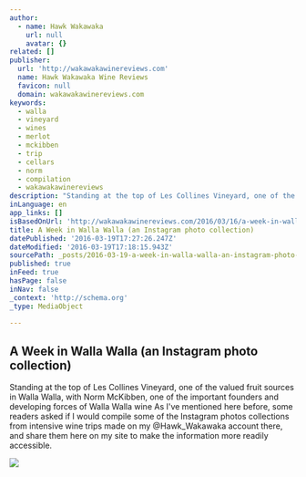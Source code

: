```yaml
---
author:
  - name: Hawk Wakawaka
    url: null
    avatar: {}
related: []
publisher:
  url: 'http://wakawakawinereviews.com'
  name: Hawk Wakawaka Wine Reviews
  favicon: null
  domain: wakawakawinereviews.com
keywords:
  - walla
  - vineyard
  - wines
  - merlot
  - mckibben
  - trip
  - cellars
  - norm
  - compilation
  - wakawakawinereviews
description: "Standing at the top of Les Collines Vineyard, one of the valued fruit sources in Walla Walla, with Norm McKibben, one of the important founders and developing forces of Walla Walla wine As I've mentioned here before, some readers asked if I would compile some of the Instagram photos collections from intensive wine trips made on my @Hawk_Wakawaka account there, and share them here on my site to make the information more readily accessible."
inLanguage: en
app_links: []
isBasedOnUrl: 'http://wakawakawinereviews.com/2016/03/16/a-week-in-walla-walla-an-instagram-photo-collection/'
title: A Week in Walla Walla (an Instagram photo collection)
datePublished: '2016-03-19T17:27:26.247Z'
dateModified: '2016-03-19T17:18:15.943Z'
sourcePath: _posts/2016-03-19-a-week-in-walla-walla-an-instagram-photo-collection.md
published: true
inFeed: true
hasPage: false
inNav: false
_context: 'http://schema.org'
_type: MediaObject

---
```

<article style=""><h1>A Week in Walla Walla (an Instagram photo collection)</h1><p>Standing at the top of Les Collines Vineyard, one of the valued fruit sources in Walla Walla, with Norm McKibben, one of the important founders and developing forces of Walla Walla wine As I've mentioned here before, some readers asked if I would compile some of the Instagram photos collections from intensive wine trips made on my @Hawk_Wakawaka account there, and share them here on my site to make the information more readily accessible.</p><img src="http://wakawakawinereviews.com/wp-content/uploads/2015/09/image.jpeg" /></article>